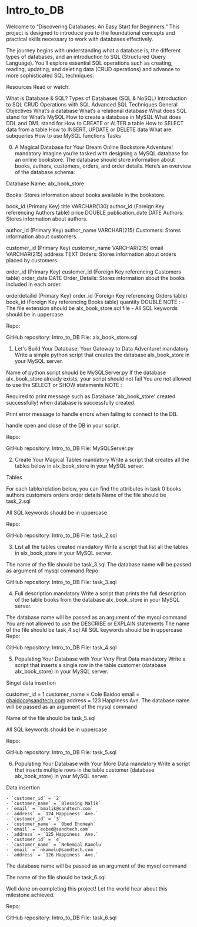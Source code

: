 # Intro_to_DB


Welcome to “Discovering Databases: An Easy Start for Beginners.” This project is designed to introduce you to the foundational concepts and practical skills necessary to work with databases effectively.

The journey begins with understanding what a database is, the different types of databases, and an introduction to SQL (Structured Query Language). You’ll explore essential SQL operations such as creating, reading, updating, and deleting data (CRUD operations) and advance to more sophisticated SQL techniques.

Resources
Read or watch:

What is Database & SQL?
Types of Databases (SQL & NoSQL)
Introduction to SQL
CRUD Operations with SQL
Advanced SQL Techniques
General Objectives
What’s a database
What’s a relational database
What does SQL stand for
What’s MySQL
How to create a database in MySQL
What does DDL and DML stand for
How to CREATE or ALTER a table
How to SELECT data from a table
How to INSERT, UPDATE or DELETE data
What are subqueries
How to use MySQL functions
Tasks


0. A Magical Database for Your Dream Online Bookstore Adventure!
mandatory
Imagine you’re tasked with designing a MySQL database for an online bookstore. The database should store information about books, authors, customers, orders, and order details. Here’s an overview of the database schema:

Database Name: alx_book_store

Books: Stores information about books available in the bookstore.

book_id (Primary Key)
title VARCHAR(130)
author_id (Foreign Key referencing Authors table)
price DOUBLE
publication_date DATE
Authors: Stores information about authors.

author_id (Primary Key)
author_name VARCHAR(215)
Customers: Stores information about customers.

customer_id (Primary Key)
customer_name VARCHAR(215)
email VARCHAR(215)
address TEXT
Orders: Stores information about orders placed by customers.

order_id (Primary Key)
customer_id (Foreign Key referencing Customers table)
order_date DATE
Order_Details: Stores information about the books included in each order.

orderdetailid (Primary Key)
order_id (Foreign Key referencing Orders table)
book_id (Foreign Key referencing Books table)
quantity DOUBLE
NOTE : - The file extension should be alx_book_store.sql file - All SQL keywords should be in uppercase

Repo:

GitHub repository: Intro_to_DB
File: alx_book_store.sql


1. Let's Build Your Database: Your Gateway to Data Adventure!
mandatory
Write a simple python script that creates the database alx_book_store in your MySQL server.

Name of python script should be MySQLServer.py
If the database alx_book_store already exists, your script should not fail
You are not allowed to use the SELECT or SHOW statements
NOTE :

Required to print message such as Database 'alx_book_store' created successfully! when database is successfully created.

Print error message to handle errors when failing to connect to the DB.

handle open and close of the DB in your script.

Repo:

GitHub repository: Intro_to_DB
File: MySQLServer.py


2. Create Your Magical Tables
mandatory
Write a script that creates all the tables below in alx_book_store in your MySQL server.

Tables

For each table/relation below, you can find the attributes in task 0
books
authors
customers
orders
order details
Name of the file should be task_2.sql

All SQL keywords should be in uppercase

Repo:

GitHub repository: Intro_to_DB
File: task_2.sql

 
3. List all the tables created
mandatory
Write a script that list all the tables in alx_book_store in your MySQL server.

The name of the file should be task_3.sql
The database name will be passed as argument of mysql command
Repo:

GitHub repository: Intro_to_DB
File: task_3.sql


4. Full description
mandatory
Write a script that prints the full description of the table books from the database alx_book_store in your MySQL server.

The database name will be passed as an argument of the mysql command
You are not allowed to use the DESCRIBE or EXPLAIN statements
The name of the file should be task_4.sql
All SQL keywords should be in uppercase
Repo:

GitHub repository: Intro_to_DB
File: task_4.sql


5. Populating Your Database with Your Very First Data
mandatory
Write a script that inserts a single row in the table customer (database alx_book_store) in your MySQL server.

Singel data insertion

customer_id = 1
customer_name = Cole Baidoo
email = cbaidoo@sandtech.com
address = 123 Happiness Ave.
The database name will be passed as an argument of the mysql command

Name of the file should be task_5.sql

All SQL keywords should be in uppercase

Repo:

GitHub repository: Intro_to_DB
File: task_5.sql


6. Populating Your Database with Your More Data
mandatory
Write a script that inserts multiple rows in the table customer (database alx_book_store) in your MySQL server.

Data insertion

    - `customer_id` = `2`
    - `customer_name` = `Blessing Malik`
    - `email` = `bmalik@sandtech.com`
    - `address` = `124 Happiness  Ave.`
    - `customer_id` = `3`
    - `customer_name` = `Obed Ehoneah`
    - `email` = `eobed@sandtech.com`
    - `address` = `125 Happiness  Ave.`
    - `customer_id` = `4`
    - `customer_name` = `Nehemial Kamolu`
    - `email` = `nkamolu@sandtech.com`
    - `address` = `126 Happiness  Ave.`
The database name will be passed as an argument of the mysql command

The name of the file should be task_6.sql

Well done on completing this project! Let the world hear about this milestone achieved.


Repo:

GitHub repository: Intro_to_DB
File: task_6.sql
 
